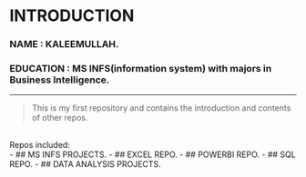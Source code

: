 # INTRODUCTION

### NAME : KALEEMULLAH.
### EDUCATION : MS INFS(information system) with majors in Business Intelligence.
---
> This is my first repository and contains the introduction and contents of other repos.
<br>
Repos included:
<br>
-  ## MS INFS PROJECTS.
-  ## EXCEL REPO.
-  ## POWERBI REPO.
-  ## SQL REPO.
-  ## DATA ANALYSIS PROJECTS.
